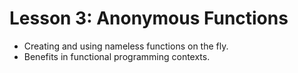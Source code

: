 # Lesson 3: Anonymous Functions

* Creating and using nameless functions on the fly.
* Benefits in functional programming contexts.
